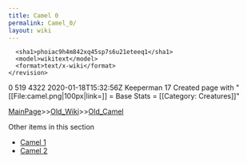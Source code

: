 ```yaml
---
title: Camel 0
permalink: Camel_0/
layout: wiki
---
```


      <sha1>phoiac9h4m842xq45sp7s6u21eteeq1</sha1>
      <model>wikitext</model>
      <format>text/x-wiki</format>
    </revision>
  </page>
  <page>
    <title>Camel</title>
    <ns>0</ns>
    <id>519</id>
    <revision>
      <id>4322</id>
      <timestamp>2020-01-18T15:32:56Z</timestamp>
      <contributor>
        <username>Keeperman</username>
        <id>17</id>
      </contributor>
      <comment>Created page with &quot;[[File:camel.png|100px|link=]]  = Base Stats =  [[Category: Creatures]]&quot;</comment>
      

[MainPage](/keeperrl_wiki/ "wikilink")>>[Old_Wiki](/keeperrl_wiki/Old_Wiki "wikilink")>>[Old_Camel](/keeperrl_wiki/Old_Camel "wikilink")

Other items in this section
-    [Camel 1](/keeperrl_wiki/Camel_1 "wikilink")
-    [Camel 2](/keeperrl_wiki/Camel_2 "wikilink")
